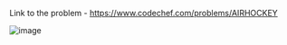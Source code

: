Link to the problem - https://www.codechef.com/problems/AIRHOCKEY


![image](https://user-images.githubusercontent.com/57552973/235211890-0540d6ee-13f6-4e5b-ba87-0d74db074fea.png)
